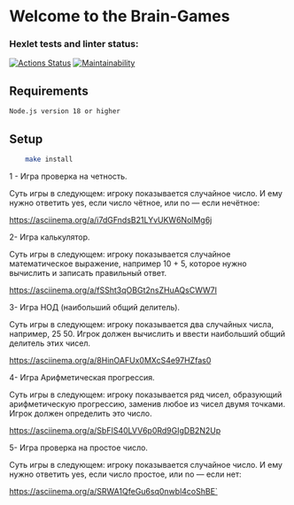 # Welcome to the Brain-Games
### Hexlet tests and linter status:

[![Actions Status](https://github.com/ArtyomVolkov1/frontend-project-44/workflows/hexlet-check/badge.svg)](https://github.com/ArtyomVolkov1/frontend-project-44/actions)
[![Maintainability](https://api.codeclimate.com/v1/badges/41cff24387467efca866/maintainability)](https://codeclimate.com/github/ArtyomVolkov1/frontend-project-44/maintainability)

## Requirements
```bash
Node.js version 18 or higher
```

## Setup

```bash
    make install
```

1 - Игра проверка на четность.

Суть игры в следующем: игроку показывается случайное число. И ему нужно ответить yes, если число чётное, или no — если нечётное:

https://asciinema.org/a/i7dGFndsB21LYvUKW6NolMg6j

2- Игра калькулятор.

Суть игры в следующем: игроку показывается случайное математическое выражение, например 10 + 5, которое нужно вычислить и записать правильный ответ.

https://asciinema.org/a/fSSht3qOBGt2nsZHuAQsCWW7I

3- Игра НОД (наибольший общий делитель).

Суть игры в следующем: игроку показывается два случайных числа, например, 25 50. Игрок должен вычислить и ввести наибольший общий делитель этих чисел.

https://asciinema.org/a/8HinOAFUx0MXcS4e97HZfas0

4- Игра Арифметическая прогрессия.

Суть игры в следующем: игроку показывается ряд чисел, образующий арифметическую прогрессию, заменив любое из чисел двумя точками. Игрок должен определить это число.

https://asciinema.org/a/SbFIS40LVV6p0Rd9GIgDB2N2Up

5- Игра проверка на простое число.

Суть игры в следующем: игроку показывается случайное число. И ему нужно ответить yes, если число простое, или no — если нет:

https://asciinema.org/a/SRWA1QfeGu6sq0nwbl4coShBE`
